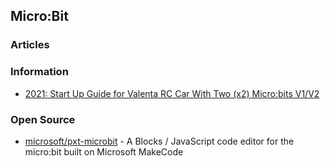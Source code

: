 ## Micro:Bit


### Articles


### Information
- [2021: Start Up Guide for Valenta RC Car With Two (x2) Micro:bits V1/V2](https://www.instructables.com/Start-Up-Guide-2021-for-Valenta-RC-Car-With-X2-Mic/)


### Open Source
- [microsoft/pxt-microbit](https://github.com/microsoft/pxt-microbit) - A Blocks / JavaScript code editor for the micro:bit built on Microsoft MakeCode

